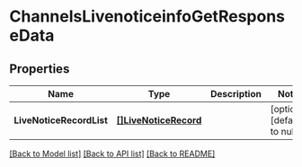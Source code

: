 # ChannelsLivenoticeinfoGetResponseData

## Properties
Name | Type | Description | Notes
------------ | ------------- | ------------- | -------------
**LiveNoticeRecordList** | [**[]LiveNoticeRecord**](live_notice_record.md) |  | [optional] [default to null]

[[Back to Model list]](../README.md#documentation-for-models) [[Back to API list]](../README.md#documentation-for-api-endpoints) [[Back to README]](../README.md)


